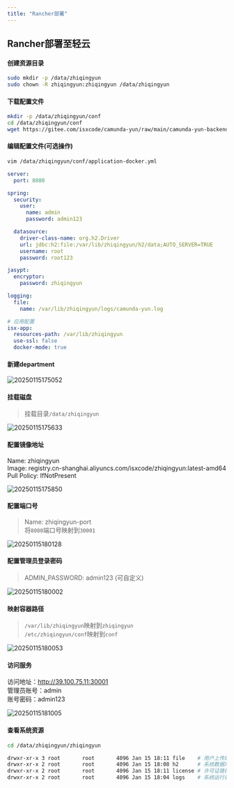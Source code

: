 ```yaml
---
title: "Rancher部署"
---
```


## Rancher部署至轻云

#### 创建资源目录

```bash
sudo mkdir -p /data/zhiqingyun
sudo chown -R zhiqingyun:zhiqingyun /data/zhiqingyun 
```

#### 下载配置文件

```bash
mkdir -p /data/zhiqingyun/conf
cd /data/zhiqingyun/conf
wget https://gitee.com/isxcode/camunda-yun/raw/main/camunda-yun-backend/camunda-yun-main/src/main/resources/application-docker.yml
```

#### 编辑配置文件(可选操作)

```bash
vim /data/zhiqingyun/conf/application-docker.yml
```

```yml
server:
  port: 8080

spring:
  security:
    user:
      name: admin
      password: admin123

  datasource:
    driver-class-name: org.h2.Driver
    url: jdbc:h2:file:/var/lib/zhiqingyun/h2/data;AUTO_SERVER=TRUE
    username: root
    password: root123

jasypt:
  encryptor:
    password: zhiqingyun

logging:
  file:
    name: /var/lib/zhiqingyun/logs/camunda-yun.log

# 应用配置
isx-app:
  resources-path: /var/lib/zhiqingyun
  use-ssl: false
  docker-mode: true
```

#### 新建department

![20250115175052](https://img.isxcode.com/picgo/20250115175052.png)

#### 挂载磁盘

> 挂载目录`/data/zhiqingyun`

![20250115175633](https://img.isxcode.com/picgo/20250115175633.png)

#### 配置镜像地址

Name: zhiqingyun  
Image: registry.cn-shanghai.aliyuncs.com/isxcode/zhiqingyun:latest-amd64   
Pull Policy: IfNotPresent  

![20250115175850](https://img.isxcode.com/picgo/20250115175850.png)

#### 配置端口号

> Name: zhiqingyun-port   
> 将`8080`端口号映射到`30001`

![20250115180128](https://img.isxcode.com/picgo/20250115180128.png)

#### 配置管理员登录密码

> ADMIN_PASSWORD: admin123 (可自定义)

![20250115180002](https://img.isxcode.com/picgo/20250115180002.png)

#### 映射容器路径

 > `/var/lib/zhiqingyun`映射到`zhiqingyun`  
 > `/etc/zhiqingyun/conf`映射到`conf`

![20250115180053](https://img.isxcode.com/picgo/20250115180053.png)

#### 访问服务

访问地址：http://39.100.75.11:30001   
管理员账号：admin  
账号密码：admin123  

![20250115181005](https://img.isxcode.com/picgo/20250115181005.png)

#### 查看系统资源

```bash
cd /data/zhiqingyun/zhiqingyun

drwxr-xr-x 3 root       root       4096 Jan 15 18:11 file    # 用户上传的资源中心文件目录
drwxr-xr-x 2 root       root       4096 Jan 15 18:08 h2      # 系统数据库h2数据
drwxr-xr-x 2 root       root       4096 Jan 15 18:11 license # 许可证路径
drwxr-xr-x 2 root       root       4096 Jan 15 18:04 logs    # 系统运行日志
```
